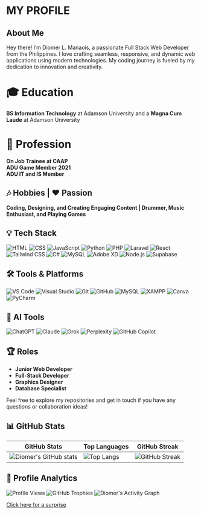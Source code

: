 # MY PROFILE

## About Me
Hey there! I’m Diomer L. Manaois, a passionate Full Stack Web Developer from the Philippines. I love crafting seamless, responsive, and dynamic web applications using modern technologies. My coding journey is fueled by my dedication to innovation and creativity.

# 🎓 Education
**BS Information Technology** at Adamson University and a **Magna Cum Laude** at Adamson University

# 💼 Profession
**On Job Trainee at CAAP**  
**ADU Game Member 2021**  
**ADU IT and IS Member**

## 🎶 Hobbies | ❤️ Passion
**Coding, Designing, and Creating Engaging Content | Drummer, Music Enthusiast, and Playing Games**

## 💡 Tech Stack
![HTML](https://img.shields.io/badge/HTML5-E34F26?style=for-the-badge&logo=html5&logoColor=white) ![CSS](https://img.shields.io/badge/CSS3-1572B6?style=for-the-badge&logo=css3&logoColor=white) ![JavaScript](https://img.shields.io/badge/JavaScript-F7DF1E?style=for-the-badge&logo=javascript&logoColor=black) ![Python](https://img.shields.io/badge/Python-3776AB?style=for-the-badge&logo=python&logoColor=white) ![PHP](https://img.shields.io/badge/PHP-777BB4?style=for-the-badge&logo=php&logoColor=white) ![Laravel](https://img.shields.io/badge/Laravel-FF2D20?style=for-the-badge&logo=laravel&logoColor=white) ![React](https://img.shields.io/badge/React-61DAFB?style=for-the-badge&logo=react&logoColor=black) ![Tailwind CSS](https://img.shields.io/badge/Tailwind_CSS-38B2AC?style=for-the-badge&logo=tailwind-css&logoColor=white) ![C#](https://img.shields.io/badge/C%23-239120?style=for-the-badge&logo=c-sharp&logoColor=white) ![MySQL](https://img.shields.io/badge/MySQL-4479A1?style=for-the-badge&logo=mysql&logoColor=white) ![Adobe XD](https://img.shields.io/badge/Adobe_XD-FF61F6?style=for-the-badge&logo=adobe-xd&logoColor=white) ![Node.js](https://img.shields.io/badge/Node.js-339933?style=for-the-badge&logo=nodedotjs&logoColor=white)
![Supabase](https://img.shields.io/badge/Supabase-3ECF8E?style=for-the-badge&logo=supabase&logoColor=white)

## 🛠️ Tools & Platforms
![VS Code](https://img.shields.io/badge/VS_Code-007ACC?style=for-the-badge&logo=visual-studio-code&logoColor=white) ![Visual Studio](https://img.shields.io/badge/Visual_Studio-5C2D91?style=for-the-badge&logo=visual-studio&logoColor=white) ![Git](https://img.shields.io/badge/Git-F05032?style=for-the-badge&logo=git&logoColor=white) ![GitHub](https://img.shields.io/badge/GitHub-181717?style=for-the-badge&logo=github&logoColor=white) ![MySQL](https://img.shields.io/badge/MySQL-4479A1?style=for-the-badge&logo=mysql&logoColor=white) ![XAMPP](https://img.shields.io/badge/XAMPP-FB7A24?style=for-the-badge&logo=xampp&logoColor=white) ![Canva](https://img.shields.io/badge/Canva-00C4CC?style=for-the-badge&logo=canva&logoColor=white) ![PyCharm](https://img.shields.io/badge/PyCharm-000000?style=for-the-badge&logo=pycharm&logoColor=white)

## 🧠 AI Tools
![ChatGPT](https://img.shields.io/badge/ChatGPT-10a37f?style=for-the-badge&logo=openai&logoColor=white) ![Claude](https://img.shields.io/badge/Claude-f8c307?style=for-the-badge&logo=anthropic&logoColor=black) ![Grok](https://img.shields.io/badge/Grok-0052cc?style=for-the-badge&logo=atlassian&logoColor=white) ![Perplexity](https://img.shields.io/badge/Perplexity-006699?style=for-the-badge&logo=perplexity&logoColor=white) ![GitHub Copilot](https://img.shields.io/badge/GitHub_Copilot-181717?style=for-the-badge&logo=github&logoColor=white)

## 🏆 Roles
- **Junior Web Developer**
- **Full-Stack Developer**
- **Graphics Designer**
- **Database Specialist**

Feel free to explore my repositories and get in touch if you have any questions or collaboration ideas!

## 📊 GitHub Stats
| GitHub Stats | Top Languages | GitHub Streak |
|---|---|---|
| ![Diomer's GitHub stats](https://github-readme-stats.vercel.app/api?username=fury1021&show_icons=true&theme=radical) | ![Top Langs](https://github-readme-stats.vercel.app/api/top-langs/?username=fury1021&layout=compact&theme=radical) | ![GitHub Streak](https://streak-stats.demolab.com/?user=fury1021&theme=radical) |

## 🚀 Profile Analytics
![Profile Views](https://komarev.com/ghpvc/?username=fury1021&color=blue)
![GitHub Trophies](https://github-profile-trophy.vercel.app/?username=fury1021&theme=darkhub)
![Diomer's Activity Graph](https://github-readme-activity-graph.vercel.app/graph?username=fury1021&theme=react-dark)

[Click here for a surprise](https://www.youtube.com/watch?v=dQw4w9WgXcQ)

